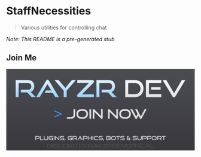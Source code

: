 # StaffNecessities
> Various utilities for controlling chat

*Note: This README is a pre-generated stub*

## Join Me
[![Discord Badge](https://github.com/Rayzr522/ProjectResources/raw/master/RayzrDev/badge-small.png)](https://discord.io/rayzrdevofficial)
